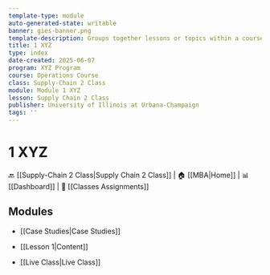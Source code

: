 ```yaml
---
template-type: module
auto-generated-state: writable
banner: gies-banner.png
template-description: Groups together lessons or topics within a course.
title: 1 XYZ
type: index
date-created: 2025-06-07
program: XYZ Program
course: Operations Course
class: Supply-Chain 2 Class
module: Module 1 XYZ
lesson: Supply Chain 2 Class
publisher: University of Illinois at Urbana-Champaign
tags: ''
---
```


# 1 XYZ



🔙 [[Supply-Chain 2 Class|Supply Chain 2 Class]] | 🏠 [[MBA|Home]] | 📊 [[Dashboard]] | 📝 [[Classes Assignments]]



## Modules

- [[Case Studies|Case Studies]]

- [[Lesson 1|Content]]

- [[Live Class|Live Class]]

